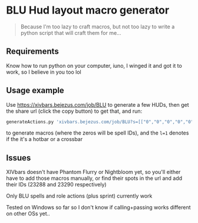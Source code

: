 # BLU Hud layout macro generator
> Because I'm too lazy to craft macros, but not too lazy to write a python script that will craft them for me...

## Requirements

Know how to run python on your computer, iuno, I winged it and got it to work, so I believe in you too lol

## Usage example

Use https://xivbars.bejezus.com/job/BLU to generate a few HUDs, then get the share url (click the copy button) to get that, and run:

```sh
generateActions.py 'xivbars.bejezus.com/job/BLU?s=[["0","0","0","0","0","0","0","0","0","0","0","0","0","0","0","0"],["0","0","0","0","0","0","0","0","0","0","0","0","0","0","0","0"],["0","0","0","0","0","0","0","0","0","0","0","0","0","0","0","0"],["0","0","0","0","0","0","0","0","0","0","0","0","0","0","0","0"]]&l=1'
```

to generate macros (where the zeros will be spell IDs), and the `l=1` denotes if the it's a hotbar or a crossbar

## Issues
XIVbars doesn't have Phantom Flurry or Nightbloom yet, so you'll either have to add those macros manually, or find their spots in the url and add their IDs (23288 and 23290 respectively)

Only BLU spells and role actions (plus sprint) currently work

Tested on Windows so far so I don't know if calling+passing works different on other OSs yet..
